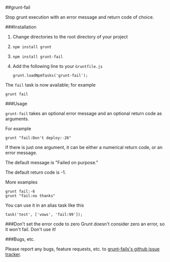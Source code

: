 ##grunt-fail

Stop grunt execution with an error message and return code of choice.

###Installation

1. Change directories to the root directory of your project
2. ``npm install grunt``
3. ``npm install grunt-fail``
4. Add the following line to your ``Gruntfile.js``
   
   ``grunt.loadNpmTasks('grunt-fail');``

The ``fail`` task is now available; for example

    grunt fail

###Usage

``grunt-fail`` takes an optional error message and an optional return code as arguments.

For example

    grunt "fail:Don't deploy:-26"

If there is just one argument, it can be either a numerical return code, or an error message.

The default message is "Failed on purpose."

The default return code is -1.

More examples

    grunt fail:-6
    grunt "fail:no thanks"

You can use it in an alias task like this

    task('test', ['vows', 'fail:99']);

###Don't set the error code to zero
Grunt doesn't consider zero an error, so it won't fail.  Don't use it!

###Bugs, etc.

Please report any bugs, feature requests, etc. to [grunt-fails's github issue tracker](https://github.com/goalzen/grunt-fail/issues).
